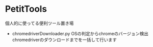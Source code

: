 # PetitTools
個人的に使ってる便利ツール置き場

- chromedriverDownloader.py
OSの判定からchromeのバージョン検出chromedriverのダウンロードまでを一括して行います